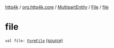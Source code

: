 [http4k](../../../index.md) / [org.http4k.core](../../index.md) / [MultipartEntity](../index.md) / [File](index.md) / [file](./file.md)

# file

`val file: `[`FormFile`](../../-form-file/index.md) [(source)](https://github.com/http4k/http4k/blob/master/http4k-multipart/src/main/kotlin/org/http4k/core/MultipartFormBody.kt#L25)
